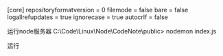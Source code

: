 
[core]
	repositoryformatversion = 0
	filemode = false
	bare = false
	logallrefupdates = true
	ignorecase = true
	autocrlf = false



运行node服务器
C:\Code\Linux\Node\CodeNote\public> nodemon index.js

运行

